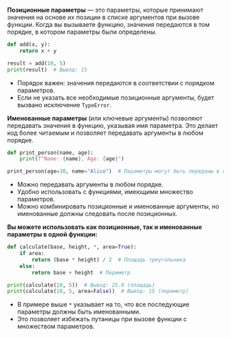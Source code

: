**Позиционные параметры** — это параметры, которые принимают значения на основе их позиции в списке аргументов при вызове функции. Когда вы вызываете функцию, значения передаются в том порядке, в котором параметры были определены.

```python
def add(x, y):
	return x + y 

result = add(10, 5)  
print(result)  # Вывод: 15
```
- Порядок важен: значения передаются в соответствии с порядком параметров.
- Если не указать все необходимые позиционные аргументы, будет вызвано исключение `TypeError`.

**Именованные параметры** (или ключевые аргументы) позволяют передавать значения в функцию, указывая имя параметра. Это делает код более читаемым и позволяет передавать аргументы в любом порядке.
```python
def print_person(name, age):     
	print(f"Name: {name}, Age: {age}")

print_person(age=30, name="Alice")  # Параметры могут быть переданы в любом порядке
```
- Можно передавать аргументы в любом порядке.
- Удобно использовать с функциями, имеющими множество параметров.
- Можно комбинировать позиционные и именованные аргументы, но именованные должны следовать после позиционных.

**Вы можете использовать как позиционные, так и именованные параметры в одной функции:**

```python
def calculate(base, height, *, area=True):
	if area:
		return (base * height) / 2  # Площадь треугольника
	else:
		return base + height  # Периметр 

print(calculate(10, 5))  # Вывод: 25.0 (площадь)
print(calculate(10, 5, area=False))  # Вывод: 15 (периметр)
```
- В примере выше `*` указывает на то, что все последующие параметры должны быть именованными.
- Это позволяет избежать путаницы при вызове функции с множеством параметров.